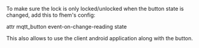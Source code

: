 To make sure the lock is only locked/unlocked when the button state is changed, add this to fhem's config:

attr mqtt_button event-on-change-reading state

This also allows to use the client android application along with the button.
